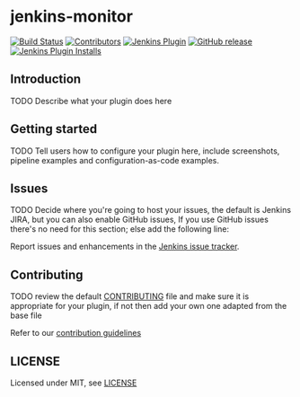 # jenkins-monitor

[![Build Status](https://ci.jenkins.io/job/Plugins/job/jenkins-monitor-plugin/job/master/badge/icon)](https://ci.jenkins.io/job/Plugins/job/jenkins-monitor-plugin/job/master/)
[![Contributors](https://img.shields.io/github/contributors/jenkinsci/jenkins-monitor-plugin.svg)](https://github.com/jenkinsci/jenkins-monitor-plugin/graphs/contributors)
[![Jenkins Plugin](https://img.shields.io/jenkins/plugin/v/jenkins-monitor.svg)](https://plugins.jenkins.io/jenkins-monitor)
[![GitHub release](https://img.shields.io/github/release/jenkinsci/jenkins-monitor-plugin.svg?label=changelog)](https://github.com/jenkinsci/jenkins-monitor-plugin/releases/latest)
[![Jenkins Plugin Installs](https://img.shields.io/jenkins/plugin/i/jenkins-monitor.svg?color=blue)](https://plugins.jenkins.io/jenkins-monitor)

## Introduction

TODO Describe what your plugin does here

## Getting started

TODO Tell users how to configure your plugin here, include screenshots, pipeline examples and 
configuration-as-code examples.

## Issues

TODO Decide where you're going to host your issues, the default is Jenkins JIRA, but you can also enable GitHub issues,
If you use GitHub issues there's no need for this section; else add the following line:

Report issues and enhancements in the [Jenkins issue tracker](https://issues.jenkins-ci.org/).

## Contributing

TODO review the default [CONTRIBUTING](https://github.com/jenkinsci/.github/blob/master/CONTRIBUTING.md) file and make sure it is appropriate for your plugin, if not then add your own one adapted from the base file

Refer to our [contribution guidelines](https://github.com/jenkinsci/.github/blob/master/CONTRIBUTING.md)

## LICENSE

Licensed under MIT, see [LICENSE](LICENSE.md)

